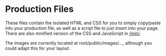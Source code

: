 # Production Files
These files contain the isolated HTML and CSS for you to simply copy/paste into your production file, as well as a script file to just insert into your page. There are also minified version of the CSS and JavaScript in [/min/](./min/).

The images are currently  located at root/public/images/..., although you could adapt this for your layout.